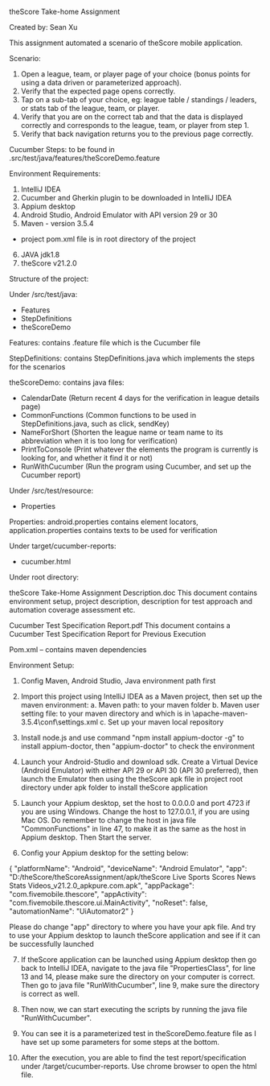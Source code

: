 theScore Take-home Assignment

Created by: Sean Xu

This assignment automated a scenario of theScore mobile application.

Scenario:

1. Open a league, team, or player page of your choice (bonus points for using a data driven
   or parameterized approach).
2. Verify that the expected page opens correctly.
3. Tap on a sub-tab of your choice, eg: league table / standings / leaders, or stats tab of the
   league, team, or player.
4. Verify that you are on the correct tab and that the data is displayed correctly and
   corresponds to the league, team, or player from step 1.
5. Verify that back navigation returns you to the previous page correctly.

Cucumber Steps: to be found in .src/test/java/features/theScoreDemo.feature

Environment Requirements:

1. IntelliJ IDEA
2. Cucumber and Gherkin plugin to be downloaded in IntelliJ IDEA
3. Appium desktop
4. Android Studio, Android Emulator with API version 29 or 30
5. Maven - version 3.5.4
- project pom.xml file is in root directory of the project
6. JAVA jdk1.8
7. theScore v21.2.0

Structure of the project:

Under /src/test/java:
-	Features
-	StepDefinitions
-	theScoreDemo

Features: contains .feature file which is the Cucumber file

StepDefinitions: contains StepDefinitions.java which implements the steps for the scenarios

theScoreDemo: contains java files:
-	CalendarDate (Return recent 4 days for the verification in league details page)
-	CommonFunctions (Common functions to be used in StepDefinitions.java, such as click, sendKey)
-	NameForShort (Shorten the league name or team name to its abbreviation when it is too long for verification)
-	PrintToConsole (Print whatever the elements the program is currently is looking for, and whether it find it or not)
-	RunWithCucumber (Run the program using Cucumber, and set up the Cucumber report)

Under /src/test/resource:
-	Properties

Properties: android.properties contains element locators, application.properties contains texts to be used for verification

Under target/cucumber-reports:
-	cucumber.html

Under root directory:

theScore Take-Home Assignment Description.doc
This document contains environment setup, project description, description for test approach and automation coverage assessment etc.

Cucumber Test Specification Report.pdf
This document contains a Cucumber Test Specification Report for Previous Execution

Pom.xml – contains maven dependencies



Environment Setup:

1. Config Maven, Android Studio, Java environment path first
   
2. Import this project using IntelliJ IDEA as a Maven project, then set up the maven environment:
    a. Maven path: to your maven folder
    b. Maven user setting file: to your maven directory and which is in \apache-maven-3.5.4\conf\settings.xml
    c. Set up your maven local repository
   
3. Install node.js and use command "npm install appium-doctor -g" to install appium-doctor, then "appium-doctor" to
check the environment
   
4. Launch your Android-Studio and download sdk. Create a Virtual Device (Android Emulator) with either API 29 or API 30 (API 30 preferred),
then launch the Emulator then using the theScore apk file in project root directory under apk folder to install theScore application
   
5. Launch your Appium desktop, set the host to 0.0.0.0 and port 4723 if you are using Windows. Change the host to 127.0.0.1,
if you are using Mac OS. Do remember to change the host in java file "CommonFunctions" in line 47, to make it as the same as the host in Appium
   desktop. Then Start the server.

6. Config your Appium desktop for the setting below:

{
"platformName": "Android",
"deviceName": "Android Emulator",
"app": "D:/theScore/theScoreAssignment/apk/theScore Live Sports Scores News Stats Videos_v21.2.0_apkpure.com.apk",
"appPackage": "com.fivemobile.thescore",
"appActivity": "com.fivemobile.thescore.ui.MainActivity",
"noReset": false,
"automationName": "UiAutomator2"
}

Please do change "app" directory to where you have your apk file.
And try to use your Appium desktop to launch theScore application and see if it can be successfully launched

7. If theScore application can be launched using Appium desktop then go back to IntelliJ IDEA, navigate to
the java file "PropertiesClass", for line 13 and 14, please make sure the directory on your computer is correct.
   Then go to java file "RunWithCucumber", line 9, make sure the directory is correct as well.
   
8. Then now, we can start executing the scripts by running the java file "RunWithCucumber".

9. You can see it is a parameterized test in theScoreDemo.feature file as I have set up some parameters for some steps at the bottom.

10. After the execution, you are able to find the test report/specification under /target/cucumber-reports. Use chrome browser to
open the html file.
